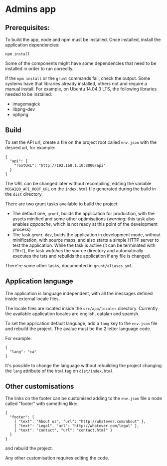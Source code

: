 # Admins app

## Prerequisites:

To build the app, node and npm must be installed. Once installed, install the application dependencies:

```
npm install
```

Some of the components might have some dependencies that need to be installed in order to run correctly.

If the `npm install` or the `grunt` commands fail, check the output. Some systems have that libraries already installed, others not and require a manual install. For example, on Ubuntu 14.04.3 LTS, the following libraries needed to be installed:

- imagemagick
- libpng-dev
- optipng


## Build

To set the API url, create a file on the project root called `env.json` with the desired url, for example:

```
{
  "api": {
    "rootURL": "http://192.168.1.10:8000/api"
  }
}
```

The URL can be changed later without recompiling, editing the variable `MOSAIQO_API_ROOT_URL` on the `index.html` file generated during the build in the `dist` directory.

There are two grunt tasks available to build the project:

- The default one, `grunt`, builds the application for production, with the assets minified and some other optimisations (*warning:* this task also enables *appcache*, which is not ready at this point of the development process)
- The task `grunt dev`, bulds the application in development mode, without minification, with source maps, and also starts a simple HTTP server to test the application. While the task is active (it can be terminated with `CTR+C`), the task _watches_ the source directory and automatically executes the tsts and rebuilds the application if any file is changed.

There're some other tasks, documented in `grunt/aliases.yml`.


## Application language

The application is language independent, with all the messages defined inside external locale files.

The locale files are located inside the `src/app/locales` directory. Currently the available application locales are english, catalan and spanish.

To set the application default language, add a `lang` key to the `env.json` file and rebuild the project. The avalue must be the 2 letter language code.

For example:

```
{
  "lang": "ca"
}
```

It's possible to change the language without rebuilding the project changing the `lang` attribute of the `html` tag on `dist/index.html`


## Other customisations

The links on the footer can be customised adding to the `env.json` file a node called "footer" with something like:

```
{
  "footer": [
    { "text": "About us", "url": "http://whatever.com/about" },
    { "text": "Legal", "url": "http://whatever.com/legal" },
    { "text": "contact", "url": "contact.html" }
  ]
}
```

and rebuild the project.

Any other customisation requires editing the code.

